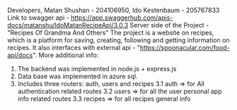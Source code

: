 Developers, Matan Shushan - 204106950, Ido Kestenbaum - 205767833
Link to swagger api - https://app.swaggerhub.com/apis-docs/matanshu/IdoMatanRecipeApi/3.0.3
Server side of the Project - "Recipes Of Grandma And Others"
The project is a website on recipes, which is a platform for saving, creating, following and getting information on recipes.
It also interfaces with external api - "https://spoonacular.com/food-api/docs".
More additional info:
1. The backend was implemented in node.js + express.js
2. Data base was implemented in azure sql.
3. Includes three routers: auth, users and recipes
  3.1 auth => for All authentication related routes 
  3.2 users => for all the user personal app info related routes
  3.3 recipes => for all recipes general info
